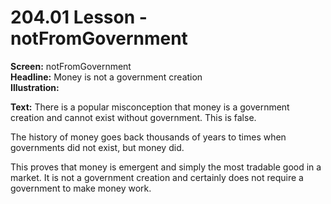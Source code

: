 # 204.01 Lesson - notFromGovernment

**Screen:** notFromGovernment\
**Headline:** Money is not a government creation\
**Illustration:**

**Text:** There is a popular misconception that money is a government creation and cannot exist without government. This is false.&#x20;

The history of money goes back thousands of years to times when governments did not exist, but money did.&#x20;

This proves that money is emergent and simply the most tradable good in a market. It is not a government creation and certainly does not require a government to make money work.
